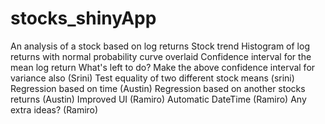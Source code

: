 # stocks_shinyApp
An analysis of a stock based on log returns
  Stock trend
  Histogram of log returns with normal probability curve overlaid
  Confidence interval for the mean log return
What's left to do?
  Make the above confidence interval for variance also (Srini)
  Test equality of two different stock means (srini)
  Regression based on time (Austin)
  Regression based on another stocks returns (Austin)
  Improved UI (Ramiro)
  Automatic DateTime (Ramiro)
  Any extra ideas? (Ramiro)
